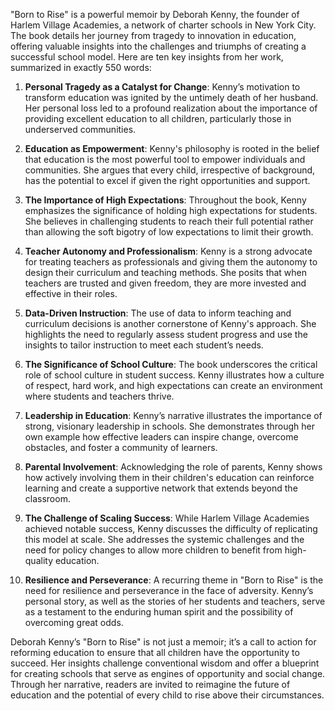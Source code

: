 "Born to Rise" is a powerful memoir by Deborah Kenny, the founder of Harlem Village Academies, a network of charter schools in New York City. The book details her journey from tragedy to innovation in education, offering valuable insights into the challenges and triumphs of creating a successful school model. Here are ten key insights from her work, summarized in exactly 550 words:

1. **Personal Tragedy as a Catalyst for Change**: Kenny’s motivation to transform education was ignited by the untimely death of her husband. Her personal loss led to a profound realization about the importance of providing excellent education to all children, particularly those in underserved communities.

2. **Education as Empowerment**: Kenny's philosophy is rooted in the belief that education is the most powerful tool to empower individuals and communities. She argues that every child, irrespective of background, has the potential to excel if given the right opportunities and support.

3. **The Importance of High Expectations**: Throughout the book, Kenny emphasizes the significance of holding high expectations for students. She believes in challenging students to reach their full potential rather than allowing the soft bigotry of low expectations to limit their growth.

4. **Teacher Autonomy and Professionalism**: Kenny is a strong advocate for treating teachers as professionals and giving them the autonomy to design their curriculum and teaching methods. She posits that when teachers are trusted and given freedom, they are more invested and effective in their roles.

5. **Data-Driven Instruction**: The use of data to inform teaching and curriculum decisions is another cornerstone of Kenny's approach. She highlights the need to regularly assess student progress and use the insights to tailor instruction to meet each student’s needs.

6. **The Significance of School Culture**: The book underscores the critical role of school culture in student success. Kenny illustrates how a culture of respect, hard work, and high expectations can create an environment where students and teachers thrive.

7. **Leadership in Education**: Kenny’s narrative illustrates the importance of strong, visionary leadership in schools. She demonstrates through her own example how effective leaders can inspire change, overcome obstacles, and foster a community of learners.

8. **Parental Involvement**: Acknowledging the role of parents, Kenny shows how actively involving them in their children's education can reinforce learning and create a supportive network that extends beyond the classroom.

9. **The Challenge of Scaling Success**: While Harlem Village Academies achieved notable success, Kenny discusses the difficulty of replicating this model at scale. She addresses the systemic challenges and the need for policy changes to allow more children to benefit from high-quality education.

10. **Resilience and Perseverance**: A recurring theme in "Born to Rise" is the need for resilience and perseverance in the face of adversity. Kenny’s personal story, as well as the stories of her students and teachers, serve as a testament to the enduring human spirit and the possibility of overcoming great odds.

Deborah Kenny’s "Born to Rise" is not just a memoir; it’s a call to action for reforming education to ensure that all children have the opportunity to succeed. Her insights challenge conventional wisdom and offer a blueprint for creating schools that serve as engines of opportunity and social change. Through her narrative, readers are invited to reimagine the future of education and the potential of every child to rise above their circumstances.